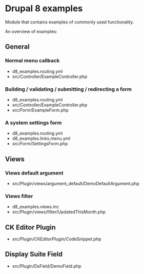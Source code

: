 # Drupal 8 examples
Module that contains examples of commonly used functionality.

An overview of examples:

## General

### Normal menu callback
- d8_examples.routing.yml
- src/Controller/ExampleController.php

### Building / validating / submitting / redirecting a form
- d8_examples.routing.yml
- src/Controller/ExampleController.php
- src/Form/ExampleForm.php

### A system settings form
- d8_examples.routing.yml
- d8_examples.links.menu.yml
- src/Form/SettingsForm.php

## Views

### Views default argument
- src/Plugin/views/argument_default/DemoDefaultArgument.php

### Views filter
- d8_examples.views.inc
- src/Plugin/views/filter/UpdatedThisMonth.php

## CK Editor Plugin
- src/Plugin/CKEditorPlugin/CodeSnippet.php

## Display Suite Field
- src/Plugin/DsField/DemoField.php

